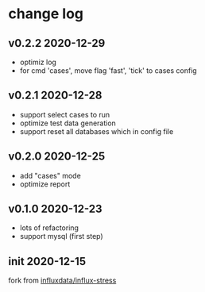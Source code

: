 # change log

## v0.2.2 2020-12-29

- optimiz log
- for cmd 'cases', move flag 'fast', 'tick' to cases config

## v0.2.1 2020-12-28

- support select cases to run
- optimize test data generation
- support reset all databases which in config file

## v0.2.0 2020-12-25

- add "cases" mode
- optimize report

## v0.1.0 2020-12-23

- lots of refactoring
- support mysql (first step)

## init 2020-12-15

fork from [influxdata/influx-stress](https://github.com/influxdata/influx-stress)
